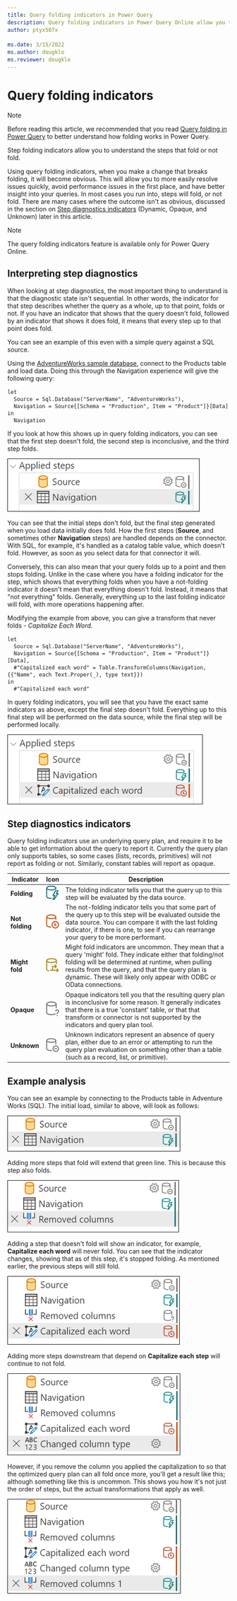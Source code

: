 ```yaml
---
title: Query folding indicators in Power Query
description: Query folding indicators in Power Query Online allow you to understand what steps fold and give insight into how to build more performant queries.
author: ptyx507x

ms.date: 3/15/2022
ms.author: dougklo
ms.reviewer: dougklo
---
```


# Query folding indicators

> [!NOTE]
> Before reading this article, we recommended that you read [Query folding in Power Query](query-folding-basics.md) to better understand how folding works in Power Query.

Step folding indicators allow you to understand the steps that fold or not fold. 

Using query folding indicators, when you make a change that breaks folding, it will become obvious. This will allow you to more easily resolve issues quickly, avoid performance issues in the first place, and have better insight into your queries. In most cases you run into, steps will fold, or not fold. There are many cases where the outcome isn't as obvious, discussed in the section on [Step diagnostics indicators](#step-diagnostics-indicators) (Dynamic, Opaque, and Unknown) later in this article.

> [!NOTE]
> The query folding indicators feature is available only for Power Query Online.

## Interpreting step diagnostics

When looking at step diagnostics, the most important thing to understand is that the diagnostic state isn't sequential. In other words, the indicator for that step describes whether the query as a whole, up to that point, folds or not. If you have an indicator that shows that the query doesn't fold, followed by an indicator that shows it does fold, it means that every step up to that point does fold.

You can see an example of this even with a simple query against a SQL source.

Using the [AdventureWorks sample database](/sql/samples/adventureworks-install-configure), connect to the Products table and load data. Doing this through the Navigation experience will give the following query:

```
let
  Source = Sql.Database("ServerName", "AdventureWorks"),
  Navigation = Source{[Schema = "Production", Item = "Product"]}[Data]
in
  Navigation
```

If you look at how this shows up in query folding indicators, you can see that the first step doesn't fold, the second step is inconclusive, and the third step folds.

![Source and Navigation steps in Folding Indicator pane.](images/interpreting-step-diagnostics-1.png)

You can see that the initial steps don't fold, but the final step generated when you load data initially does fold. How the first steps (**Source**, and sometimes other **Navigation** steps) are handled depends on the connector. With SQL, for example, it's handled as a catalog table value, which doesn't fold. However, as soon as you select data for that connector it will.

Conversely, this can also mean that your query folds up to a point and then stops folding. Unlike in the case where you have a folding indicator for the step, which shows that everything folds when you have a not-folding indicator it doesn't mean that everything doesn't fold. Instead, it means that "not everything" folds. Generally, everything up to the last folding indicator will fold, with more operations happening after.

Modifying the example from above, you can give a transform that never folds - *Capitalize Each Word*.

```
let
  Source = Sql.Database("ServerName", "AdventureWorks"),
  Navigation = Source{[Schema = "Production", Item = "Product"]}[Data],
  #"Capitalized each word" = Table.TransformColumns(Navigation, {{"Name", each Text.Proper(_), type text}})
in
  #"Capitalized each word"
  ```
  
In query folding indicators, you will see that you have the exact same indicators as above, except the final step doesn't fold. Everything up to this final step will be performed on the data source, while the final step will be performed locally.

![Source, Navigation, and Capitalize Each Word steps in Folding Indicator pane.](images/interpreting-step-diagnostics-2.png)

## Step diagnostics indicators

Query folding indicators use an underlying query plan, and require it to be able to get information about the query to report it. Currently the query plan only supports tables, so some cases (lists, records, primitives) will not report as folding or not. Similarly, constant tables will report as opaque. 

|Indicator|Icon|Description|
|---------|----|-------|
|**Folding**|![Folding indicator for 'will fold'.](images/folding-small.png)|The folding indicator tells you that the query up to this step will be evaluated by the data source.|
|**Not folding**|![Folding indicator for 'not folding'.](images/not-folding-small.png)|The not-folding indicator tells you that some part of the query up to this step will be evaluated outside the data source. You can compare it with the last folding indicator, if there is one, to see if you can rearrange your query to be more performant.|
|**Might fold**|![Folding indicator for 'might fold'.](images/might-fold-small.png)|Might fold indicators are uncommon. They mean that a query 'might' fold. They indicate either that folding/not folding will be determined at runtime, when pulling results from the query, and that the query plan is dynamic. These will likely only appear with ODBC or OData connections. |
|**Opaque**|![Folding indicator for 'opaque, inconclusive folding'.](images/opaque-folding-small.png)|Opaque indicators tell you that the resulting query plan is inconclusive for some reason. It generally indicates that there is a true 'constant' table, or that that transform or connector is not supported by the indicators and query plan tool.|
|**Unknown**|![Folding indicator for 'no query plan'.](images/no-query-plan-small.png)|Unknown indicators represent an absence of query plan, either due to an error or attempting to run the query plan evaluation on something other than a table (such as a record, list, or primitive).|

## Example analysis

You can see an example by connecting to the Products table in Adventure Works (SQL). The initial load, similar to above, will look as follows:

![Initial step indicators for loading the Product table.](images/example-step-diagnostics-1.png)

Adding more steps that fold will extend that green line. This is because this step also folds.

![Adding a remove column step to the previous query, extending the folding indicator line.](images/example-step-diagnostics-2.png)

 Adding a step that doesn't fold will show an indicator, for example, **Capitalize each word** will never fold. You can see that the indicator changes, showing that as of this step, it's stopped folding. As mentioned earlier, the previous steps will still fold.

 ![Adding a Capitalize Each Word step to break folding.](images/example-step-diagnostics-3.png)

 Adding more steps downstream that depend on **Capitalize each step** will continue to not fold.

 ![Adding more steps that don't fold.](images/example-step-diagnostics-4.png)


 However, if you remove the column you applied the capitalization to so that the optimized query plan can all fold once more, you'll get a result like this; although something like this is uncommon. This shows you how it's not just the order of steps, but the actual transformations that apply as well.

 ![Showing how removing the problematic column allows things to fold without removing the step.](images/example-step-diagnostics-5.png)
